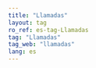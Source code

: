 ```yaml
---
title: "Llamadas"
layout: tag
ro_ref: es-tag-Llamadas
tag: "Llamadas"
tag_web: "llamadas"
lang: es
---
```

